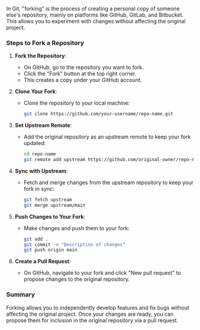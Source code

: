 In Git, "forking" is the process of creating a personal copy of someone else's repository, mainly on platforms like GitHub, GitLab, and Bitbucket. This allows you to experiment with changes without affecting the original project.

### Steps to Fork a Repository

1. **Fork the Repository**:
   - On GitHub, go to the repository you want to fork.
   - Click the "Fork" button at the top right corner.
   - This creates a copy under your GitHub account.

2. **Clone Your Fork**:
   - Clone the repository to your local machine:
     ```sh
     git clone https://github.com/your-username/repo-name.git
     ```

3. **Set Upstream Remote**:
   - Add the original repository as an upstream remote to keep your fork updated:
     ```sh
     cd repo-name
     git remote add upstream https://github.com/original-owner/repo-name.git
     ```

4. **Sync with Upstream**:
   - Fetch and merge changes from the upstream repository to keep your fork in sync:
     ```sh
     git fetch upstream
     git merge upstream/main
     ```

5. **Push Changes to Your Fork**:
   - Make changes and push them to your fork:
     ```sh
     git add .
     git commit -m "Description of changes"
     git push origin main
     ```

6. **Create a Pull Request**:
   - On GitHub, navigate to your fork and click "New pull request" to propose changes to the original repository.

### Summary

Forking allows you to independently develop features and fix bugs without affecting the original project. Once your changes are ready, you can propose them for inclusion in the original repository via a pull request.